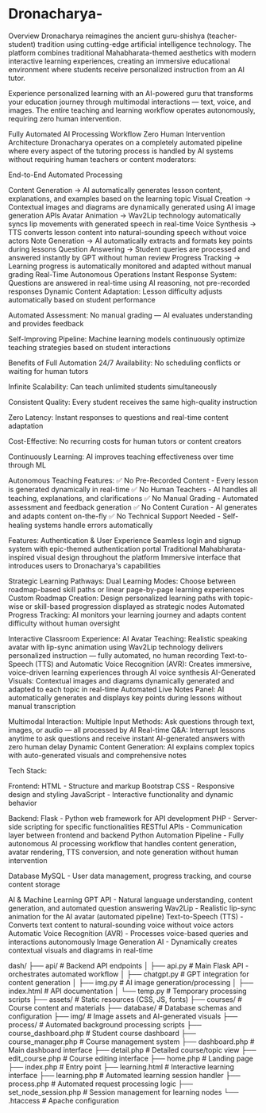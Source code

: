# Dronacharya-
Overview
Dronacharya reimagines the ancient guru-shishya (teacher-student) tradition using cutting-edge artificial intelligence technology. The platform combines traditional Mahabharata-themed aesthetics with modern interactive learning experiences, creating an immersive educational environment where students receive personalized instruction from an AI tutor.

Experience personalized learning with an AI-powered guru that transforms your education journey through multimodal interactions — text, voice, and images. The entire teaching and learning workflow operates autonomously, requiring zero human intervention.

Fully Automated AI Processing Workflow
Zero Human Intervention Architecture
Dronacharya operates on a completely automated pipeline where every aspect of the tutoring process is handled by AI systems without requiring human teachers or content moderators:

End-to-End Automated Processing

Content Generation → AI automatically generates lesson content, explanations, and examples based on the learning topic
Visual Creation → Contextual images and diagrams are dynamically generated using AI image generation APIs
Avatar Animation → Wav2Lip technology automatically syncs lip movements with generated speech in real-time
Voice Synthesis → TTS converts lesson content into natural-sounding speech without voice actors
Note Generation → AI automatically extracts and formats key points during lessons
Question Answering → Student queries are processed and answered instantly by GPT without human review
Progress Tracking → Learning progress is automatically monitored and adapted without manual grading
Real-Time Autonomous Operations
Instant Response System: Questions are answered in real-time using AI reasoning, not pre-recorded responses
Dynamic Content Adaptation: Lesson difficulty adjusts automatically based on student performance

Automated Assessment: No manual grading — AI evaluates understanding and provides feedback

Self-Improving Pipeline: Machine learning models continuously optimize teaching strategies based on student interactions



Benefits of Full Automation
24/7 Availability: No scheduling conflicts or waiting for human tutors

Infinite Scalability: Can teach unlimited students simultaneously

Consistent Quality: Every student receives the same high-quality instruction

Zero Latency: Instant responses to questions and real-time content adaptation

Cost-Effective: No recurring costs for human tutors or content creators

Continuously Learning: AI improves teaching effectiveness over time through ML

Autonomous Teaching Features:
✅ No Pre-Recorded Content - Every lesson is generated dynamically in real-time
✅ No Human Teachers - AI handles all teaching, explanations, and clarifications
✅ No Manual Grading - Automated assessment and feedback generation
✅ No Content Curation - AI generates and adapts content on-the-fly
✅ No Technical Support Needed - Self-healing systems handle errors automatically

Features:
Authentication & User Experience
Seamless login and signup system with epic-themed authentication portal
Traditional Mahabharata-inspired visual design throughout the platform
Immersive interface that introduces users to Dronacharya's capabilities

Strategic Learning Pathways:
Dual Learning Modes: Choose between roadmap-based skill paths or linear page-by-page learning experiences
Custom Roadmap Creation: Design personalized learning paths with topic-wise or skill-based progression displayed as strategic nodes
Automated Progress Tracking: AI monitors your learning journey and adapts content difficulty without human oversight

Interactive Classroom Experience:
AI Avatar Teaching: Realistic speaking avatar with lip-sync animation using Wav2Lip technology delivers personalized instruction — fully automated, no human recording
Text-to-Speech (TTS) and Automatic Voice Recognition (AVR): Creates immersive, voice-driven learning experiences through AI voice synthesis
AI-Generated Visuals: Contextual images and diagrams dynamically generated and adapted to each topic in real-time
Automated Live Notes Panel: AI automatically generates and displays key points during lessons without manual transcription

Multimodal Interaction:
Multiple Input Methods: Ask questions through text, images, or audio — all processed by AI
Real-time Q&A: Interrupt lessons anytime to ask questions and receive instant AI-generated answers with zero human delay
Dynamic Content Generation: AI explains complex topics with auto-generated visuals and comprehensive notes

Tech Stack:

Frontend:
HTML - Structure and markup
Bootstrap CSS - Responsive design and styling
JavaScript - Interactive functionality and dynamic behavior

Backend:
Flask - Python web framework for API development
PHP - Server-side scripting for specific functionalities
RESTful APIs - Communication layer between frontend and backend
Python Automation Pipeline - Fully autonomous AI processing workflow that handles content generation, avatar rendering, TTS conversion, and note generation without human intervention

Database
MySQL - User data management, progress tracking, and course content storage

AI & Machine Learning
GPT API - Natural language understanding, content generation, and automated question answering
Wav2Lip - Realistic lip-sync animation for the AI avatar (automated pipeline)
Text-to-Speech (TTS) - Converts text content to natural-sounding voice without voice actors
Automatic Voice Recognition (AVR) - Processes voice-based queries and interactions autonomously
Image Generation AI - Dynamically creates contextual visuals and diagrams in real-time


dash/
├── api/                          # Backend API endpoints
│   ├── api.py                    # Main Flask API - orchestrates automated workflow
│   ├── chatgpt.py               # GPT integration for content generation
│   ├── img.py                   # AI image generation/processing
│   ├── index.html               # API documentation
│   └── temp.py                  # Temporary processing scripts
├── assets/                       # Static resources (CSS, JS, fonts)
├── courses/                      # Course content and materials
├── database/                     # Database schemas and configuration
├── img/                         # Image assets and AI-generated visuals
├── process/                     # Automated background processing scripts
├── course_dashboard.php         # Student course dashboard
├── course_manager.php           # Course management system
├── dashboard.php                # Main dashboard interface
├── detail.php                   # Detailed course/topic view
├── edit_course.php              # Course editing interface
├── home.php                     # Landing page
├── index.php                    # Entry point
├── learning.html                # Interactive learning interface
├── learning.php                 # Automated learning session handler
├── process.php                  # Automated request processing logic
├── set_node_session.php         # Session management for learning nodes
└── .htaccess                    # Apache configuration
